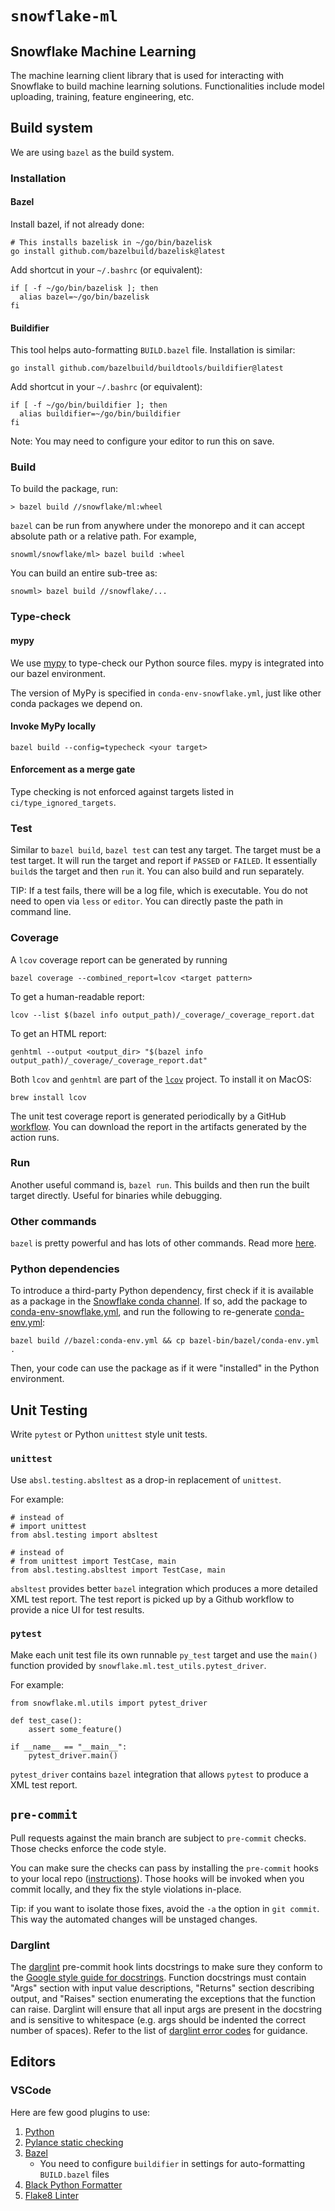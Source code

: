 # `snowflake-ml`

## Snowflake Machine Learning

The machine learning client library that is used for interacting with Snowflake to build machine learning solutions. Functionalities include model uploading, training, feature engineering, etc.

## Build system

We are using `bazel` as the build system.

### Installation

#### Bazel

Install bazel, if not already done:

```
# This installs bazelisk in ~/go/bin/bazelisk
go install github.com/bazelbuild/bazelisk@latest
```

Add shortcut in your `~/.bashrc` (or equivalent):

```
if [ -f ~/go/bin/bazelisk ]; then
  alias bazel=~/go/bin/bazelisk
fi
```

#### Buildifier

This tool helps auto-formatting `BUILD.bazel` file. Installation is similar:

```
go install github.com/bazelbuild/buildtools/buildifier@latest
```

Add shortcut in your `~/.bashrc` (or equivalent):

```
if [ -f ~/go/bin/buildifier ]; then
  alias buildifier=~/go/bin/buildifier
fi
```

Note: You may need to configure your editor to run this on save.

### Build

To build the package, run:

```shell
> bazel build //snowflake/ml:wheel
```

`bazel` can be run from anywhere under the monorepo and it can accept absolute path or a relative path. For example,

```shell
snowml/snowflake/ml> bazel build :wheel
```

You can build an entire sub-tree as:

```shell
snowml> bazel build //snowflake/...
```

### Type-check

#### mypy

We use [mypy](https://mypy.readthedocs.io/en/stable/) to type-check our Python source files. mypy is integrated into our bazel environment.

The version of MyPy is specified in `conda-env-snowflake.yml`, just like other conda
packages we depend on.

#### Invoke MyPy locally

```
bazel build --config=typecheck <your target>
```

#### Enforcement as a merge gate

Type checking is not enforced against targets listed in `ci/type_ignored_targets`.

### Test

Similar to `bazel build`, `bazel test` can test any target. The target must be
a test target. It will run the target and report if `PASSED` or `FAILED`. It essentially `build`s the target and then `run` it. You can also build and run separately.

TIP: If a test fails, there will be a log file, which is executable. You do not need to open via `less` or `editor`. You can directly paste the path in command line.

### Coverage

A `lcov` coverage report can be generated by running

```
bazel coverage --combined_report=lcov <target pattern>
```

To get a human-readable report:

```
lcov --list $(bazel info output_path)/_coverage/_coverage_report.dat
```

To get an HTML report:

```
genhtml --output <output_dir> "$(bazel info output_path)/_coverage/_coverage_report.dat"
```

Both `lcov` and `genhtml` are part of the [`lcov`](https://github.com/linux-test-project/lcov) project. To install it on MacOS:

```
brew install lcov
```

The unit test coverage report is generated periodically by a GitHub
[workflow](https://github.com/snowflakedb/snowml/actions/workflows/continuous_build.yml?query=branch%3Amain).
You can download the report in the artifacts generated by the action runs.

### Run

Another useful command is, `bazel run`. This builds and then run the built target directly. Useful for binaries while debugging.

### Other commands

`bazel` is pretty powerful and has lots of other commands. Read more [here](https://bazel.build/run/build).

### Python dependencies

To introduce a third-party Python dependency, first check if it is available as a package in the
[Snowflake conda channel](https://repo.anaconda.com/pkgs/snowflake/). If so, add the package
to [conda-env-snowflake.yml](https://github.com/snowflakedb/snowml/blob/main/conda-env-snowflake.yml),
and run the following to re-generate
[conda-env.yml](https://github.com/snowflakedb/snowml/blob/main/conda-env.yml):

```
bazel build //bazel:conda-env.yml && cp bazel-bin/bazel/conda-env.yml .
```

Then, your code can use the package as if it were "installed" in the Python environment.

## Unit Testing

Write `pytest` or Python `unittest` style unit tests.

### `unittest`

Use `absl.testing.absltest` as a drop-in replacement of `unittest`.

For example:

```
# instead of
# import unittest
from absl.testing import absltest

# instead of
# from unittest import TestCase, main
from absl.testing.absltest import TestCase, main
```

`absltest` provides better `bazel` integration which produces a more detailed XML
test report. The test report is picked up by a Github workflow to provide a nice UI
for test results.

### `pytest`

Make each unit test file its own runnable `py_test` target and use the `main()`
function provided by `snowflake.ml.test_utils.pytest_driver`.

For example:

```
from snowflake.ml.utils import pytest_driver

def test_case():
    assert some_feature()

if __name__ == "__main__":
    pytest_driver.main()
```

`pytest_driver` contains `bazel` integration that allows `pytest` to produce a XML
test report.

## `pre-commit`

Pull requests against the main branch are subject to `pre-commit` checks. Those checks enforce the code style.

You can make sure the checks can pass by installing the `pre-commit` hooks to your local repo
([instructions](https://pre-commit.com/#installation)). Those hooks will be invoked when you commit locally,
and they fix the style violations in-place.

Tip: if you want to isolate those fixes, avoid the `-a` the option in `git commit`. This way the automated changes
will be unstaged changes.

### Darglint

The [darglint](https://github.com/terrencepreilly/darglint) pre-commit hook lints docstrings to make sure they
conform to the [Google style guide for docstrings](https://google.github.io/styleguide/pyguide.html#38-comments-and-docstrings).
Function docstrings must contain "Args" section with input value descriptions, "Returns" section describing output, and
"Raises" section enumerating the exceptions that the function can raise. Darglint will ensure that all input args are present
in the docstring and is sensitive to whitespace (e.g. args should be indented the correct number of spaces). Refer
to the list of [darglint error codes](https://github.com/terrencepreilly/darglint#error-codes) for guidance.

## Editors

### VSCode

Here are few good plugins to use:

1. [Python](https://marketplace.visualstudio.com/items?itemName=ms-python.python)
1. [Pylance static checking](https://marketplace.visualstudio.com/items?itemName=ms-python.vscode-pylance)
1. [Bazel](https://marketplace.visualstudio.com/items?itemName=BazelBuild.vscode-bazel)
   - You need to configure `buildifier` in settings for auto-formatting `BUILD.bazel` files
1. [Black Python Formatter](https://marketplace.visualstudio.com/items?itemName=ms-python.black-formatter)
1. [Flake8 Linter](https://marketplace.visualstudio.com/items?itemName=ms-python.flake8)
